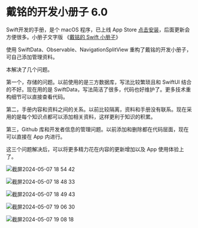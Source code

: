 # 戴铭的开发小册子 6.0

Swift开发的手册，是个 macOS 程序，已上线 App Store [点击安装](https://apps.apple.com/cn/app/%E6%88%B4%E9%93%AD%E7%9A%84%E5%BC%80%E5%8F%91%E5%B0%8F%E5%86%8C%E5%AD%90/id1609702529?mt=12)，后面更新会方便很多。小册子文字版 《[戴铭的 Swift 小册子](https://ming1016.github.io/2021/11/23/daiming-swift-pamphlet/)》

使用 SwiftData、Observable、NavigationSplitView 重构了戴铭的开发小册子，可自己添加管理资料。

本解决了几个问题。

第一个，存储的问题。以前使用的是三方数据库，写法比较繁琐且和 SwiftUI 结合的不好。现在用的是 SwiftData，写法简洁了很多，代码也好维护了。更多技术重构细节可以直接查看代码。

第二，手册内容和资料之间的关系。以前比较隔离，资料和手册没有联系。现在采用的是每个知识点都可以添加相关资料，这样更利于知识的积累。

第三，Github 库和开发者信息的管理问题。以前添加和删除都在代码层面，现在可以直接在 App 内进行。

这三个问题解决后，可以将更多精力花在内容的更新增加以及 App 使用体验上了。

![截屏2024-05-07 18 54 42](https://github.com/ming1016/SwiftPamphletApp/assets/251980/9514574b-0f20-4ff5-848c-9b5130f03b81)

![截屏2024-05-07 18 48 33](https://github.com/ming1016/SwiftPamphletApp/assets/251980/f748a32d-7f4d-4327-a4b5-97a65ca754ec)

![截屏2024-05-07 18 49 43](https://github.com/ming1016/SwiftPamphletApp/assets/251980/bb147ab7-5cbc-4263-a023-b924054a0f4b)

![截屏2024-05-07 19 06 30](https://github.com/ming1016/SwiftPamphletApp/assets/251980/f590cbe5-8a94-41e3-8260-6492e3acf46e)

![截屏2024-05-07 19 08 18](https://github.com/ming1016/SwiftPamphletApp/assets/251980/89b34786-44b1-4fcd-bdf6-8ad92ea80d4e)








